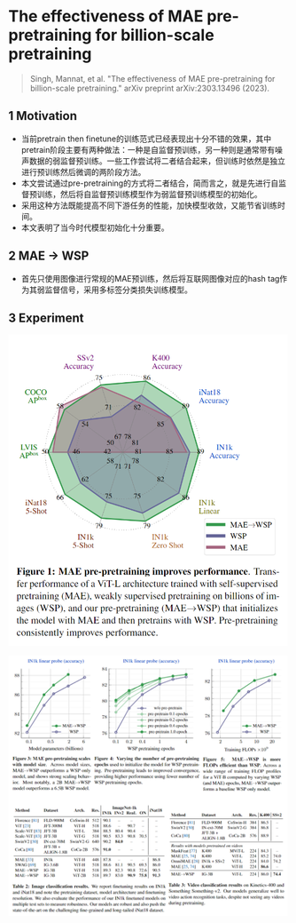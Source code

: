 # The effectiveness of MAE pre-pretraining for billion-scale pretraining

> Singh, Mannat, et al. "The effectiveness of MAE pre-pretraining for billion-scale pretraining." arXiv preprint arXiv:2303.13496 (2023).

## 1 Motivation

- 当前pretrain then finetune的训练范式已经表现出十分不错的效果，其中pretrain阶段主要有两种做法：一种是自监督预训练，另一种则是通常带有噪声数据的弱监督预训练。一些工作尝试将二者结合起来，但训练时依然是独立进行预训练然后微调的两阶段方法。
- 本文尝试通过pre-pretraining的方式将二者结合，简而言之，就是先进行自监督预训练，然后将自监督预训练模型作为弱监督预训练模型的初始化。
- 采用这种方法既能提高不同下游任务的性能，加快模型收敛，又能节省训练时间。
- 本文表明了当今时代模型初始化十分重要。

## 2 MAE -> WSP

- 首先只使用图像进行常规的MAE预训练，然后将互联网图像对应的hash tag作为其弱监督信号，采用多标签分类损失训练模型。

## 3 Experiment

![1](https://raw.githubusercontent.com/bobochow/blog_img/main/img/MAE-WSP1.png)

![2](https://raw.githubusercontent.com/bobochow/blog_img/main/img/MAE-WSP2.png)
